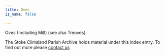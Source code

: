 ```yaml
---
title: Oves
is_name: false

---
```


Oves (Including Mill) (see also Treoves)


The Stoke Climsland Parish Archive holds material under this index entry. To find out more please [contact us](/contact/)

